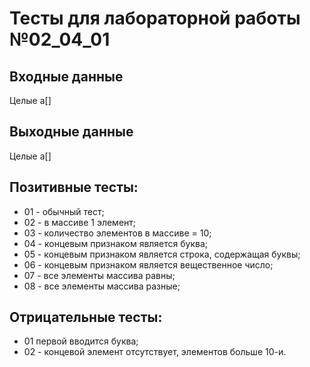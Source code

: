 # Тесты для лабораторной работы №02_04_01

## Входные данные
Целые a[]

## Выходные данные
Целые a[]

## Позитивные тесты:
- 01 - обычный тест;
- 02 - в массиве 1 элемент;
- 03 - количество элементов в массиве = 10;
- 04 - концевым признаком является буква;
- 05 - концевым признаком является строка, содержащая буквы;
- 06 - концевым признаком является вещественное число;
- 07 - все элементы массива равны;
- 08 - все элементы массива разные;

## Отрицательные тесты:
- 01 первой вводится буква;
- 02 - концевой элемент отсутствует, элементов больше 10-и.
